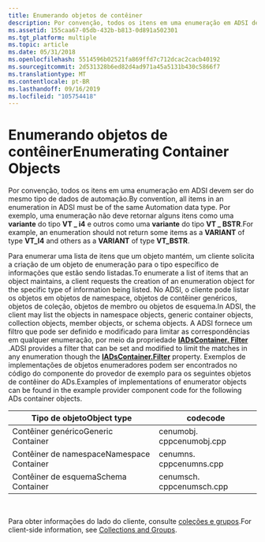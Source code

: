 ```yaml
---
title: Enumerando objetos de contêiner
description: Por convenção, todos os itens em uma enumeração em ADSI devem ser do mesmo tipo de dados de automação. Por exemplo, uma enumeração não deve retornar alguns itens como uma variante do tipo VT \_ i4 e outros como uma variante do tipo VT \_ BSTR.
ms.assetid: 155caa67-05db-432b-b813-0d891a502301
ms.tgt_platform: multiple
ms.topic: article
ms.date: 05/31/2018
ms.openlocfilehash: 5514596b02521fa869ffd7c712dcac2cacb40192
ms.sourcegitcommit: 2d531328b6ed82d4ad971a45a5131b430c5866f7
ms.translationtype: MT
ms.contentlocale: pt-BR
ms.lasthandoff: 09/16/2019
ms.locfileid: "105754418"
---
```

# <a name="enumerating-container-objects"></a><span data-ttu-id="c8015-104">Enumerando objetos de contêiner</span><span class="sxs-lookup"><span data-stu-id="c8015-104">Enumerating Container Objects</span></span>

<span data-ttu-id="c8015-105">Por convenção, todos os itens em uma enumeração em ADSI devem ser do mesmo tipo de dados de automação.</span><span class="sxs-lookup"><span data-stu-id="c8015-105">By convention, all items in an enumeration in ADSI must be of the same Automation data type.</span></span> <span data-ttu-id="c8015-106">Por exemplo, uma enumeração não deve retornar alguns itens como uma **variante** do tipo **VT \_ i4** e outros como uma **variante** do tipo **VT \_ BSTR**.</span><span class="sxs-lookup"><span data-stu-id="c8015-106">For example, an enumeration should not return some items as a **VARIANT** of type **VT\_I4** and others as a **VARIANT** of type **VT\_BSTR**.</span></span>

<span data-ttu-id="c8015-107">Para enumerar uma lista de itens que um objeto mantém, um cliente solicita a criação de um objeto de enumeração para o tipo específico de informações que estão sendo listadas.</span><span class="sxs-lookup"><span data-stu-id="c8015-107">To enumerate a list of items that an object maintains, a client requests the creation of an enumeration object for the specific type of information being listed.</span></span> <span data-ttu-id="c8015-108">No ADSI, o cliente pode listar os objetos em objetos de namespace, objetos de contêiner genéricos, objetos de coleção, objetos de membro ou objetos de esquema.</span><span class="sxs-lookup"><span data-stu-id="c8015-108">In ADSI, the client may list the objects in namespace objects, generic container objects, collection objects, member objects, or schema objects.</span></span> <span data-ttu-id="c8015-109">A ADSI fornece um filtro que pode ser definido e modificado para limitar as correspondências em qualquer enumeração, por meio da propriedade [**IADsContainer. Filter**](iadscontainer-property-methods.md) .</span><span class="sxs-lookup"><span data-stu-id="c8015-109">ADSI provides a filter that can be set and modified to limit the matches in any enumeration though the [**IADsContainer.Filter**](iadscontainer-property-methods.md) property.</span></span> <span data-ttu-id="c8015-110">Exemplos de implementações de objetos enumeradores podem ser encontrados no código do componente do provedor de exemplo para os seguintes objetos de contêiner do ADs.</span><span class="sxs-lookup"><span data-stu-id="c8015-110">Examples of implementations of enumerator objects can be found in the example provider component code for the following ADs container objects.</span></span>



| <span data-ttu-id="c8015-111">Tipo de objeto</span><span class="sxs-lookup"><span data-stu-id="c8015-111">Object type</span></span>         | <span data-ttu-id="c8015-112">code</span><span class="sxs-lookup"><span data-stu-id="c8015-112">code</span></span>         |
|---------------------|--------------|
| <span data-ttu-id="c8015-113">Contêiner genérico</span><span class="sxs-lookup"><span data-stu-id="c8015-113">Generic Container</span></span>   | <span data-ttu-id="c8015-114">cenumobj. cpp</span><span class="sxs-lookup"><span data-stu-id="c8015-114">cenumobj.cpp</span></span> |
| <span data-ttu-id="c8015-115">Contêiner de namespace</span><span class="sxs-lookup"><span data-stu-id="c8015-115">Namespace Container</span></span> | <span data-ttu-id="c8015-116">cenumns. cpp</span><span class="sxs-lookup"><span data-stu-id="c8015-116">cenumns.cpp</span></span>  |
| <span data-ttu-id="c8015-117">Contêiner de esquema</span><span class="sxs-lookup"><span data-stu-id="c8015-117">Schema Container</span></span>    | <span data-ttu-id="c8015-118">cenumsch. cpp</span><span class="sxs-lookup"><span data-stu-id="c8015-118">cenumsch.cpp</span></span> |



 

<span data-ttu-id="c8015-119">Para obter informações do lado do cliente, consulte [coleções e grupos](collections-and-groups.md).</span><span class="sxs-lookup"><span data-stu-id="c8015-119">For client-side information, see [Collections and Groups](collections-and-groups.md).</span></span>

 

 




